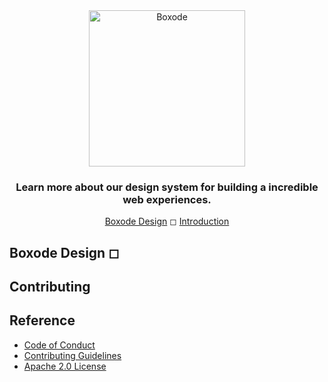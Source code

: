 <div align="center">
	<img height="250em" src="https://raw.githubusercontent.com/FabianHMzz/Design/main/public/Boxode%20Design.png" alt="Boxode" />
	<h3>Learn more about our design system for building a incredible web experiences.</h3>
	<a href="https://boxode.org/design">Boxode Design</a> ◻ <a href="https://boxode.org/design/get-started">Introduction</a>
</div>

## Boxode Design ◻ 



## Contributing

## Reference
- <a href="https://github.com/Boxode/.github/blob/main/CODE_OF_CONDUCT_EN.md">Code of Conduct</a>
- <a href="">Contributing Guidelines</a>
- <a href="https://github.com/Boxode/Boxode/blob/main/LICENSE">Apache 2.0 License</a>
